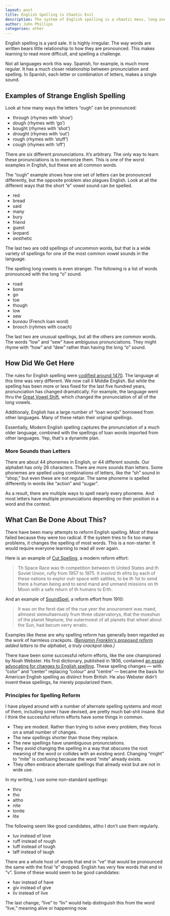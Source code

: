 ```yaml
---
layout: post
title: English Spelling is Chaotic Evil
description: The system of English spelling is a chaotic mess, long overdu for reform.
author: John Phillips
categories: other
---
```


English spelling is a yard sale. It is highly irregular. The way words are written bears little relationship to how they are pronounced. This makes learning to read more difficult, and spelling a challenge.

Not all languages work this way. Spanish, for example, is much more regular. It has a much closer relationship between pronunciation and spelling. In Spanish, each letter or combination of letters, makes a single sound.

## Examples of Strange English Spelling

Look at how many ways the letters “ough” can be pronounced:

* through (rhymes with ‘shoe’)
* dough (rhymes with ‘go’)
* bought (rhymes with ‘shot’)
* drought (rhymes with ‘out’)
* rough (rhymes with ‘stuff’)
* cough (rhymes with ‘off’)

There are six different pronunciations. It’s arbitrary. The only way to learn these pronunciations is to memorize them. This is one of the worst examples in English, but these are all common words. 

The “ough” example shows how one set of letters can be pronounced differently, but the opposite problem also plagues English. Look at all the different ways that the short “e” vowel sound can be spelled.

* red 
* bread
* said
* many
* bury
* friend 
* guest
* l*eo*pard
* *ae*sthetic

The last two are odd spellings of uncommon words, but that is a wide variety of spellings for one of the most common vowel sounds in the language. 

The spelling long vowels is even stranger. The following is a list of words pronounced with the long “o” sound.

* road 
* bone
* go
* toe
* though
* low
* sew
* bur*eau* (French loan word)
* brooch (ryhmes with coach)

The last two are unusual spellings, but all the others are common words. The words “low” and “sew” have ambiguous pronunciations. They might rhyme with “how” and “dew” rather than having the long “o” sound.

## How Did We Get Here

The rules for English spelling were [codified around 1470][mid]. The language at this time was very different. We now call it Middle English. But while the spelling has been more or less fixed for the last five hundred years, pronunciation has changed dramatically. For example, the language went thru the [Great Vowel Shift][shift], which changed the pronunciation of all of the long vowels.

Additionaly, English has a large number of “loan words” borrowed from other languages. Many of these retain their original spellings.

Essentially, Modern English spelling captures the pronunciation of a much older language, combined with the spellings of loan words imported from other languages. Yep, that's a dynamite plan.

### More Sounds than Letters

There are about 44 phonemes in English, or 44 different sounds. Our alphabet has only 26 characters. There are more sounds than letters. Some phonemes are spelled using combinations of letters, like the “sh” sound in “shop,” but even these are not regular. The same phoneme is spelled differently in words like “action” and “sugar”.

As a result, there are multiple ways to spell nearly every phoneme. And most letters have multiple pronunciations depending on their position in a word and the context.

## What Can Be Done About This?

There have been many attempts to reform English spelling. Most of these failed because they were too radical. If the system tries to fix too many problems, it changes the spelling of most words. This is a non-starter. It would require everyone learning to read all over again.

Here is an example of [Cut Spelling][cut], a modern reform effort:

> Th Space Race was th competition between th United States and th Soviet Union, rufly from 1957 to 1975. It involvd th efrts by each of these nations to explor outr space with satlites, to be th 1st to send there a human being and to send mand and unmand missions on th Moon with a safe return of th humans to Erth.

And an example of [SoundSpel][snd], a reform effort from 1910:

> It was on the ferst dae of the nue yeer the anounsment was maed, allmoest siemultaeniusly frum three obzervatorys, that the moeshun of the planet Neptune, the outermoest of all planets that wheel about the Sun, had becum verry erratic.

Examples like these are why spelling reform has generally been regarded as the work of harmless crackpots. *([Benjamin Franklin's proposed reform][ben] added letters to the alphabet, a truly crackpot idea.)*

There have been some successful reform efforts, like the one championed by Noah Webster. His first dictionary, published in 1806, contained [an essay advocating for changes to English spelling][web]. These spelling changes — with “color” and “center” replacing “colour” and “centre” — became the basis for American English spelling as distinct from British. He also Webster didn’t invent these spellings, he merely popularized them.

### Principles for Spelling Reform

I have played around with a number of alternate spelling systems and most of them, including some I have devised, are pretty much bat-shit insane. But I think the successful reform efforts have some things in common.

* They are modest. Rather than trying to solve every problem, they focus on a small number of changes.
* The new spellings shorter than those they replace.
* The new spellings have unambiguous pronunciations.
* They avoid changing the spelling in a way that obscures the root meaning of the word or collides with an existing word. Changing “might” to “mite” is confusing because the word “mite” already exists. 
* They often embrace alternate spellings that already exist but are not in wide use.

In my writing, I use some non-standard spellings:

* thru
* tho
* altho
* nite
* tonite
* lite

The following seem like good candidates, altho I don’t use them regularly.

* luv instead of love
* ruff instead of rough
* tuff instead of tough
* laff instead of laugh 

There are a whole host of words that end in “ve” that would be pronounced the same with the final “e” dropped. English has very few words that end in “v”. Some of these would seem to be good candidates:

* hav instead of have
* giv instead of give
* liv instead of live 

The last change, “live” to “liv” would help distinguish this from the word “live,” meaning alive or happening now.

[mid]: https://en.wikipedia.org/wiki/Middle_English
[shift]: https://en.wikipedia.org/wiki/Great_Vowel_Shift
[cant]: https://sourcebooks.fordham.edu/source/ct-prolog-para.asp
[web]: https://en.wikisource.org/wiki/A_Compendious_Dictionary_of_the_English_Language#ORTHOGRAPHY.
[cut]: https://en.wikipedia.org/wiki/Cut_Spelling
[snd]: https://en.wikipedia.org/wiki/SoundSpel
[ben]: https://en.wikipedia.org/wiki/Benjamin_Franklin%27s_phonetic_alphabet